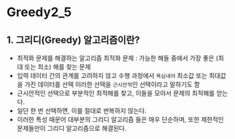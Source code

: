 # Greedy2_5

## 1. 그리디(Greedy) 알고리즘이란?
- 최적화 문제를 해결하는 알고리즘
 최적화 문제 : 가능한 해들 중에서 가장 좋은 (최대 또는 최소) 해를 찾는 문제
- 입력 데이터 간의 관계를 고려하지 않고 수행 과정에서 ```욕심내어``` 최소값 또는 최대값을 가진 데이터를 선택
 이러한 선택을 ```근시안적```인 선택이라고 말하기도 함
- 근시안적인 선택으로 부분적인 최적해를 찾고, 이들을 모아서 문제의 최적해를 얻는다.
- 일단 한 번 선택하면, 이를 절대로 번복하지 않는다.
- 이러한 특성 때문어 대부분의 그리디 알고리즘 들은 매우 단순하며, 또한 제한적인 문제들만이 그리디 알고리즘으로 해결된다.
